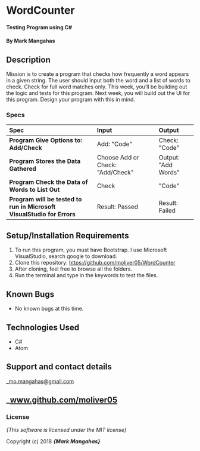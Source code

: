 # WordCounter

#### Testing Program using C#

#### By **Mark Mangahas**

## Description

Mission is to create a program that checks how frequently a word appears in a given string. The user should input both the word and a list of words to check. Check for full word matches only. This week, you’ll be building out the logic and tests for this program. Next week, you will build out the UI for this program. Design your program with this in mind.


### Specs
| Spec | Input | Output |
| :-------------     | :------------- | :------------- |
| **Program Give Options to: Add/Check** | Add: "Code" | Check: "Code" |
| **Program Stores the Data Gathered** | Choose Add or Check: "Add/Check" | Output: "Add Words"|
| **Program Check the Data of Words to List Out** | Check | "Code"|
| **Program will be tested to run in Microsoft VisualStudio for Errors** | Result: Passed | Result: Failed |


## Setup/Installation Requirements

1. To run this program, you must have Bootstrap. I use Microsoft VisualStudio, search google to download.
2. Clone this repository: https://github.com/moliver05/WordCounter
3. After cloning, feel free to browse all the folders.
4. Run the terminal and type in the keywords to test the files.


## Known Bugs
* No known bugs at this time.

## Technologies Used
* C#
* Atom

## Support and contact details

_mo.mangahas@gmail.com

## _www.github.com/moliver05

### License

*{This software is licensed under the MIT license}*

Copyright (c) 2018 **_{Mark Mangahas}_**
